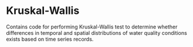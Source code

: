 # Kruskal-Wallis
Contains code for performing Kruskal-Wallis test to determine whether differences in temporal and spatial distributions of water quality conditions exists based on time series records.
